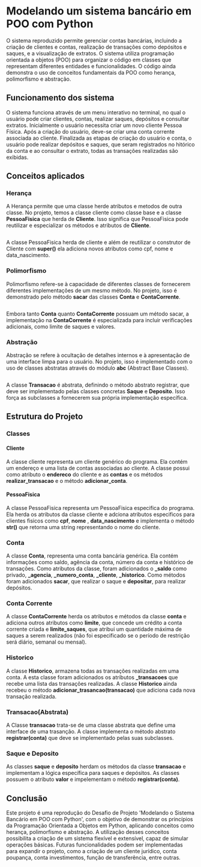 # Modelando um sistema bancário em POO com Python

O sistema reproduzido permite gerenciar contas bancárias, incluindo a criação de clientes e contas, realização de transações como depósitos e saques, e a visualização de extratos. O sistema utiliza programação orientada a objetos (POO) para organizar o código em classes que representam diferentes entidades e funcionalidades. O código ainda demonstra o uso de conceitos fundamentais da POO como herança, polimorfismo e abstração. 

## Funcionamento dos sistema

O sistema funciona através de um menu interativo no terminal, no qual o usuário pode criar clientes, contas, realizar saques, depósitos e consultar extratos. Inicialmente o usuário necessita criar um novo cliente Pessoa Física. Após a criação do usuário, deve-se criar uma conta corrente associada ao cliente. Finalizada as etapas de criação do usuário e conta, o usuário pode realizar depósitos e saques, que seram registrados no hitórico da conta e ao consultar o extrato, todas as transações realizadas são exibidas.

## Conceitos aplicados

### Herança 

A Herança permite que uma classe herde atributos e metodos de outra classe. No projeto, temos a classe cliente como classe base e a classe **PessoaFisica** que herda de **Cliente**. Isso significa que PessoaFisica pode reutilizar e especializar os métodos e atributos de **Cliente**.

<div aling="center">
<img src="">
</div>

A classe PessoaFisica herda de cliente e além de reutilizar o construtor de Cliente com **super()** ela adiciona novos atributos como cpf, nome e data_nascimento.

### Polimorfismo

Polimorfismo refere-se à capacidade de diferentes classes de fornecerem diferentes implementações de um mesmo método. No projeto, isso é demonstrado pelo método **sacar** das classes **Conta** e **ContaCorrente**.

<div aling="center">
<img src="">
</div>

Embora tanto **Conta** quanto **ContaCorrente** possuam um método sacar, a implementação na **ContaCorrente** é especializada para incluir verificações adicionais, como limite de saques e valores.

### Abstração

Abstração se refere à ocultação de detalhes internos e à apresentação de uma interface limpa para o usuário. No projeto, isso é implementado com o uso de classes abstratas através do módulo **abc** (Abstract Base Classes).

<div aling="center">
<img src="">
</div>

A classe **Transacao** é abstrata, definindo o método abstrato registrar, que deve ser implementado pelas classes concretas **Saque** e **Deposito**. Isso força as subclasses a fornecerem sua própria implementação específica.

## Estrutura do Projeto

### Classes

#### Cliente

A classe cliente representa um cliente genérico do programa. Ela contém um endereço e uma lista de contas associadas ao cliente. A classe possui como atributo o **endereco** do cliente e as **contas** e os métodos  **realizar_transacao** e o método **adicionar_conta**.

#### PessoaFisica

A classe PessoaFisica representa um PessoaFisica especifica do programa. Ela herda os atributos da classe cliente e adciona atributos especificos para clientes fisicos como **cpf**, **nome** , **data_nascimento** e implementa o método **__str__()** que retorna uma string representando o nome do cliente.

### Conta

A classe **Conta**, representa uma conta bancária genérica. Ela contém informações como saldo, agência da conta, número da conta e histórico de transações. Como atributos da classe, foram adicionados o **_saldo** como privado, **_agencia**, **_numero_conta**, **_cliente**, **_historico**. Como métodos foram adicionados **sacar**, que realizar o saque e **depositar**, para realizar depósitos.

### Conta Corrente 

A classe **ContaCorrente** herda os atributos e métodos da classe **conta** e adiciona outros atributos como **limite**, que concede um crédito a conta corrente criada e **limite_saques**, que atribui um quantidade máxima de saques a serem realizados (não foi especificado se o período de restrição será diário, semanal ou mensal).

### Historico

A classe **Historico**, armazena todas as transações realizadas em uma conta. A esta classe foram adicionados os atributos **_transacoes** que recebe uma lista das transações realizadas. A classe **Historico** ainda recebeu o método **adicionar_trasancao(transacao)** que adiciona cada nova transação realizada.

### Transacao(Abstrata)

A Classe **transacao** trata-se de uma classe abstrata que define uma interface de uma trasanção. A classe implementa o método abstrato **registrar(conta)** que deve se implementado pelas suas subclasses.

### Saque e Deposito

As classes **saque** e **deposito** herdam os métodos da classe **transacao** e implementam a lógica específica para saques e depósitos. As classes possuem o atributo **valor** e impelementam o método **registrar(conta)**.

## Conclusão
Este projeto é uma reprodução do Desafio de Projeto 'Modelando o Sistema Bancário em POO com Python', com o objetivo de demonstrar os princípios da Programação Orientada a Objetos em Python, aplicando conceitos como herança, polimorfismo e abstração. A utilização desses conceitos possibilita a criação de um sistema flexível e extensível, capaz de simular operações básicas. Futuras funcionalidades podem ser implementadas para expandir o projeto, como a criação de um cliente jurídico, conta poupança, conta investimentos, função de transferência, entre outras.